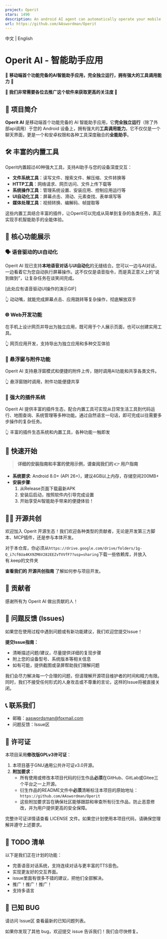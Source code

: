 ```yaml
---
project: Operit
stars: 1490
description: An android AI agent can automatically operate your mobile phone
url: https://github.com/AAswordman/Operit
---
```


中文 | English

  

Operit AI - 智能助手应用
==================

📱 **移动端首个功能完备的AI智能助手应用，完全独立运行，拥有强大的工具调用能力** 📱

**🚀 我们非常需要各位去推广这个软件来获取更高的关注度 🚀**

🌟 项目简介
-------

**Operit AI** 是移动端首个功能完备的 AI 智能助手应用，它**完全独立运行**（除了外部api调用）于您的 Android 设备上，拥有强大的**工具调用能力**。它不仅仅是一个聊天界面，更是一个和安卓权限和各种工具深度融合的**全能助手**。

🛠️ 丰富的内置工具
-----------

Operit内置超过40种强大工具，支持AI助手与您的设备深度交互：

-   **文件系统工具**：读写文件、搜索文件、解压缩、文件转换等
-   **HTTP工具**：网络请求、网页访问、文件上传下载等
-   **系统操作工具**：管理系统设置、安装应用、控制应用运行等
-   **UI自动化工具**：屏幕点击、滑动、元素查找、表单填写等
-   **媒体处理工具**：视频转换、编解码、帧提取等

这些内置工具结合丰富的插件，让Operit可以完成从简单到复杂的各类任务，真正实现手机智能助手的全能体验。

🚀 核心功能展示
---------

### 🗣️ 语音驱动的UI自动化

Operit AI 现已支持**本地语音对话**与**UI自动化**的无缝结合。您可以一边与AI对话，一边看着它为您自动执行屏幕操作。这不仅仅是语音指令，而是真正意义上的“说到做到”，让复杂任务在谈笑间完成。

\[此处应有语音驱动UI操作的演示GIF\]

👆 动动嘴，就能完成屏幕点击、应用跳转等复杂操作，彻底解放双手

### 🌐 Web开发功能

在手机上设计网页并导出为独立应用，既可用于个人展示页面，也可以创建实用工具。

👆 网页应用开发，支持导出为独立应用和多种交互体验

### 📱 悬浮窗与附件功能

Operit AI 支持悬浮窗模式和便捷的附件上传，随时调用AI功能和共享各类文件。

👆 悬浮窗随时调用，附件功能便捷共享

### 🔌 强大的插件系统

Operit AI 提供丰富的插件生态，配合内置工具可实现从日常生活工具到代码运行、地图查询、系统管理等多种功能。通过自然语言一句话，即可完成以往需要多步操作的复杂任务。

👆 丰富的插件生态系统和内置工具，各种功能一触即发

🚀 快速开始
-------

> **详细的安装指南和丰富的使用示例，请查阅我们的 👉 用户指南**

-   **系统要求**: Android 8.0+ (API 26+)，建议4GB以上内存，存储空间200MB+
-   **安装步骤**:
    1.  从Release页面下载最新APK
    2.  安装后启动，按照软件内引导完成设置
    3.  开始享受AI智能助手带来的便捷体验！

👨‍💻 开源共创
----------

欢迎加入 Operit 开源生态！我们欢迎各种类型的贡献者，无论是开发第三方脚本、MCP插件，还是参与本体开发。

对于本仓库，你必须从`https://drive.google.com/drive/folders/1g-Q_i7cf6Ua4KX9ZM6V282EEZvTVVfF7?usp=sharing`下载一些依赖库，并放入有.keep的文件夹

**查看我们的 开源共创指南** 了解如何参与项目开发。

💖 贡献者
------

感谢所有为 Operit AI 做出贡献的人！

📝 问题反馈 (Issues)
----------------

如果您在使用过程中遇到问题或有新功能建议，我们欢迎您提交Issue！

**提交Issue指南：**

-   清晰描述问题/建议，尽量提供详细的复现步骤
-   附上您的设备型号、系统版本等相关信息
-   如有可能，提供截图或录屏帮助我们理解问题

我们会尽力解决每一个合理的问题，但请理解开源项目维护者的时间和精力有限。同时，我们不接受任何形式的人身攻击或不尊重的言论，这样的Issue将被直接关闭。

📞 联系我们
-------

-   邮箱：aaswordsman@foxmail.com
-   问题反馈：Issue区

📄 许可证
------

本项目采用**修改版GPLv3许可证**：

1.  本项目基于GNU通用公共许可证v3.0开源。
2.  **附加要求**：
    -   所有使用或修改本项目代码的衍生作品**必须**在GitHub、GitLab或Gitee三个平台之一上开源。
    -   衍生作品的README文件中**必须**清晰标注本项目的原始地址：`https://github.com/AAswordman/Operit`
    -   这些附加要求旨在确保社区能够跟踪和审查所有衍生作品，防止恶意修改，并为用户提供更高的安全保障。

完整许可证详情请查看 LICENSE 文件。如果您计划使用本项目代码，请确保您理解并遵守上述要求。

📝 TODO 清单
----------

以下是我们正在计划的功能：

-   完善语音对话系统，支持连续对话与更丰富的TTS音色。
-   实现更友好的交互界面。
-   issue里面有很多不错的建议，把他们全部解决。
-   推广！推广！推广！
-   支持多语言

🐛 已知 BUG
---------

请访问 Issue区 查看最新的已知问题列表。

如果你发现了其他 bug，欢迎提交 issue 告诉我们！我们会尽快修复。
